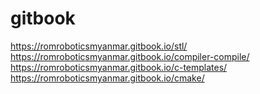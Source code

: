 # gitbook


https://romroboticsmyanmar.gitbook.io/stl/  <br>
https://romroboticsmyanmar.gitbook.io/compiler-compile/ <br>
https://romroboticsmyanmar.gitbook.io/c-templates/ <br>
https://romroboticsmyanmar.gitbook.io/cmake/ <br>
